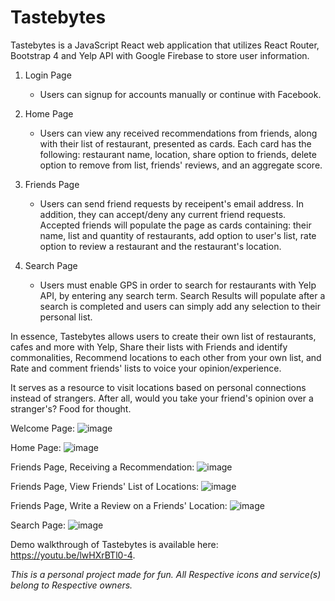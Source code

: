 # Tastebytes

Tastebytes is a JavaScript React web application that utilizes React Router, Bootstrap 4 and Yelp API with Google Firebase to store user information.

1. Login Page
    - Users can signup for accounts manually or continue with Facebook. 

2. Home Page
    - Users can view any received recommendations from friends, along with their list of restaurant, presented as cards. Each card has the following: restaurant name, location, share option to friends, delete option to remove from list, friends' reviews, and an aggregate score. 

3. Friends Page
    - Users can send friend requests by receipent's email address. In addition, they can accept/deny any current friend requests. Accepted friends will populate the page as cards containing: their name, list and quantity of restaurants, add option to user's list, rate option to review a restaurant and the restaurant's location.
    
4. Search Page
    - Users must enable GPS in order to search for restaurants with Yelp API, by entering any search term. Search Results will populate after a search is completed and users can simply add any selection to their personal list.

In essence, Tastebytes allows users to create their own list of restaurants, cafes and more with Yelp, Share their lists with Friends and identify commonalities, Recommend locations to each other from your own list, and Rate and comment friends' lists to voice your opinion/experience.

It serves as a resource to visit locations based on personal connections instead of strangers. After all, would you take your friend's opinion over a stranger's? Food for thought. 

Welcome Page:
![image](https://user-images.githubusercontent.com/17581500/90064169-5f594300-dcb8-11ea-93da-0777a22e5101.png)

Home Page:
![image](https://user-images.githubusercontent.com/17581500/90064190-68e2ab00-dcb8-11ea-887d-523b08040536.png)

Friends Page, Receiving a Recommendation:
![image](https://user-images.githubusercontent.com/17581500/90064372-ac3d1980-dcb8-11ea-8951-4058bb3f7212.png)

Friends Page, View Friends' List of Locations:
![image](https://user-images.githubusercontent.com/17581500/90064260-8152c580-dcb8-11ea-8b3b-9bd6d3b3ac27.png)

Friends Page, Write a Review on a Friends' Location: 
![image](https://user-images.githubusercontent.com/17581500/90064401-b7904500-dcb8-11ea-9d1e-e1ab266472c0.png)

Search Page:
![image](https://user-images.githubusercontent.com/17581500/90064417-bbbc6280-dcb8-11ea-89ee-29345ff260db.png)

Demo walkthrough of Tastebytes is available here: https://youtu.be/lwHXrBTl0-4.

*This is a personal project made for fun. All Respective icons and service(s) belong to Respective owners.*
